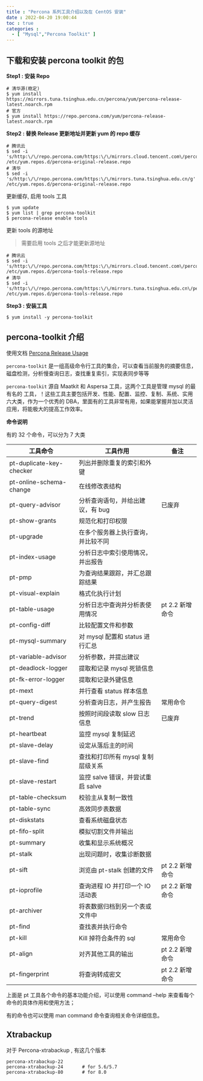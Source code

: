 ```yaml
---
title : "Percona 系列工具介绍以及在 CentOS 安装"
date : 2022-04-20 19:00:44
toc : true
categories :
  - [ "Mysql","Percona Toolkit" ]
---
```


## 下载和安装 percona toolkit 的包

**Step1 : 安装 Repo**

```
# 清华源(稳定)
$ yum install https://mirrors.tuna.tsinghua.edu.cn/percona/yum/percona-release-latest.noarch.rpm
# 官方
$ yum install https://repo.percona.com/yum/percona-release-latest.noarch.rpm
```

**Step2 : 替换 Release 更新地址并更新 yum 的 repo 缓存**

```
# 腾讯云
$ sed -i 's/http:\/\/repo.percona.com/https:\/\/mirrors.cloud.tencent.com\/percona/g' /etc/yum.repos.d/percona-original-release.repo
# 清华
$ sed -i 's/http:\/\/repo.percona.com/https:\/\/mirrors.tuna.tsinghua.edu.cn/g' /etc/yum.repos.d/percona-original-release.repo
```

更新缓存, 启用 tools 工具

```
$ yum update
$ yum list | grep percona-toolkit
$ percona-release enable tools
```

更新 tools 的源地址
> 需要启用 tools 之后才能更新源地址

```
# 腾讯云
$ sed -i 's/http:\/\/repo.percona.com/https:\/\/mirrors.cloud.tencent.com\/percona/g' /etc/yum.repos.d/percona-tools-release.repo
# 清华
$ sed -i 's/http:\/\/repo.percona.com/https:\/\/mirrors.tuna.tsinghua.edu.cn\/percona/g' /etc/yum.repos.d/percona-tools-release.repo
```

**Step3 : 安装工具**

```
$ yum install -y percona-toolkit
```

## percona-toolkit 介绍

使用文档 [Percona Release Usage](https://www.percona.com/doc/percona-repo-config/percona-release.html#percona-release-usage)

`percona-toolkit` 是一组高级命令行工具的集合，可以查看当前服务的摘要信息，磁盘检测，分析慢查询日志，查找重复索引，实现表同步等等

`percona-toolkit` 源自 Maatkit 和 Aspersa 工具，这两个工具是管理 mysql 的最有名的
工具，！这些工具主要包括开发、性能、配置、监控、复制、系统、实用六大类，作为一个优秀的 DBA，里面有的工具非常有用，如果能掌握并加以灵活应用，将能极大的提高工作效率。

**命令说明**

有的 32 个命令，可以分为 7 大类

| 工具命令                     | 工具作用                    | 备注          |
|--------------------------|-------------------------|-------------|
| pt-duplicate-key-checker | 列出并删除重复的索引和外键           |             |
| pt-online-schema-change  | 在线修改表结构                 |             |
| pt-query-advisor         | 分析查询语句，并给出建议，有 bug      | 已废弃         |
| pt-show-grants           | 规范化和打印权限                |             |
| pt-upgrade               | 在多个服务器上执行查询，并比较不同       |             |
| pt-index-usage           | 分析日志中索引使用情况，并出报告        |             |
| pt-pmp                   | 为查询结果跟踪，并汇总跟踪结果         |             |
| pt-visual-explain        | 格式化执行计划                 |             |
| pt-table-usage           | 分析日志中查询并分析表使用情况         | pt 2.2 新增命令 |
| pt-config-diff           | 比较配置文件和参数               |             |
| pt-mysql-summary         | 对 mysql 配置和 status 进行汇总 |             |
| pt-variable-advisor      | 分析参数，并提出建议              |             |
| pt-deadlock-logger       | 提取和记录 mysql 死锁信息        |             |
| pt-fk-error-logger       | 提取和记录外键信息               |             |
| pt-mext                  | 并行查看 status 样本信息        |             |
| pt-query-digest          | 分析查询日志，并产生报告            | 常用命令        |
| pt-trend                 | 按照时间段读取 slow 日志信息       | 已废弃         |
| pt-heartbeat             | 监控 mysql 复制延迟           |             |
| pt-slave-delay           | 设定从落后主的时间               |             |
| pt-slave-find            | 查找和打印所有 mysql 复制层级关系    |             |
| pt-slave-restart         | 监控 salve 错误，并尝试重启 salve |             |
| pt-table-checksum        | 校验主从复制一致性               |             |
| pt-table-sync            | 高效同步表数据                 |             |
| pt-diskstats             | 查看系统磁盘状态                |             |
| pt-fifo-split            | 模拟切割文件并输出               |             |
| pt-summary               | 收集和显示系统概况               |             |
| pt-stalk                 | 出现问题时，收集诊断数据            |             |
| pt-sift                  | 浏览由 pt-stalk 创建的文件      | pt 2.2 新增命令 |
| pt-ioprofile             | 查询进程 IO 并打印一个 IO 活动表    | pt 2.2 新增命令 |
| pt-archiver              | 将表数据归档到另一个表或文件中         |             |
| pt-find                  | 查找表并执行命令                |             |
| pt-kill                  | Kill 掉符合条件的 sql         | 常用命令        |
| pt-align                 | 对齐其他工具的输出               | pt 2.2 新增命令 |
| pt-fingerprint           | 将查询转成密文                 | pt 2.2 新增命令 |

上面是 pt 工具各个命令的基本功能介绍，可以使用 command –help 来查看每个命令的具体作用和使用方法；

有的命令也可以使用 man command 命令查询相关命令详细信息。

## Xtrabackup

对于 Percona-xtrabackup , 有这几个版本

```
percona-xtrabackup-22
percona-xtrabackup-24       # for 5.6/5.7
percona-xtrabackup-80       # for 8.0
```


